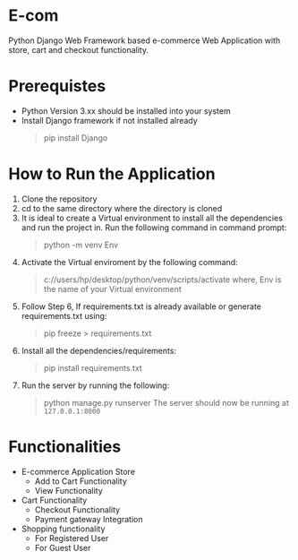 # E-com
Python Django Web Framework based e-commerce Web Application with store, cart and checkout functionality.

# Prerequistes
- Python Version 3.xx should be installed into your system
- Install Django framework if not installed already
     > pip install Django

# How to Run the Application
1. Clone the repository
2. cd to the same directory where the directory is cloned
3. It is ideal to create a Virtual environment to install all the dependencies and run the project in. Run the following command in command prompt:
     > python -m venv Env
4. Activate the Virtual enviroment by the following command:
     > c://users/hp/desktop/python/venv/scripts/activate
where, Env is the name of your Virtual environment
5. Follow Step 6, If requirements.txt is already available or generate requirements.txt using:
     > pip freeze > requirements.txt
6. Install all the dependencies/requirements:
     > pip install requirements.txt
7. Run the server by running the following:
     > python manage.py runserver
The server should now be running at `127.0.0.1:8000`

# Functionalities
- E-commerce Application Store
    - Add to Cart Functionality 
    - View Functionality
- Cart Functionality
    - Checkout Functionality
    - Payment gateway Integration
- Shopping functionality 
    - For Registered User
    - For Guest User
